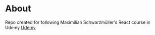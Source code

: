 # About

Repo created for following Maximilian Schwarzmüller's React course in Udemy
[Udemy](https://telusinternational.udemy.com/course/react-the-complete-guide-incl-redux)

